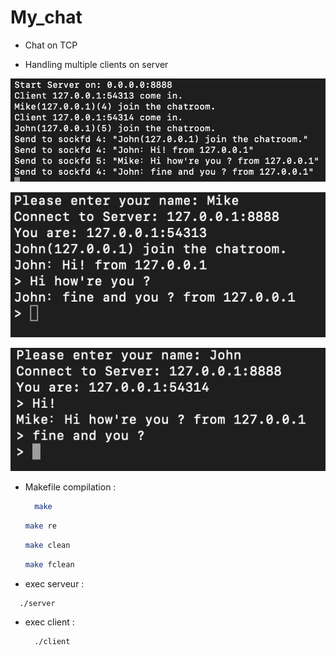 # My_chat

- Chat on TCP

- Handling multiple clients on server

![](imgs/myChat_server.png)

![](imgs/myChat_client1.png)

![](imgs/myChat_client2.png)

- Makefile compilation :

  ```sh
    make
  ```

    ```sh
    make re
  ```

    ```sh
    make clean
  ```

    ```sh
    make fclean
  ```
       
-  exec serveur : 
  ```sh
    ./server
  ```

- exec client :
  ```sh
    ./client
  ```
